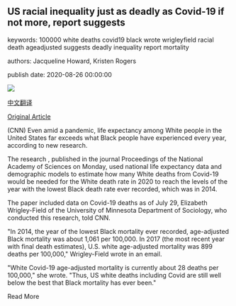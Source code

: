 ## US racial inequality just as deadly as Covid-19 if not more, report suggests

keywords: 100000 white deaths covid19 black wrote wrigleyfield racial death ageadjusted suggests deadly inequality report mortality

authors: Jacqueline Howard, Kristen Rogers

publish date: 2020-08-26 00:00:00

![](https://cdn.cnn.com/cnnnext/dam/assets/200825214149-racial-mortality-wellness-restricted-super-tease.jpg)

[中文翻译](US%20racial%20inequality%20just%20as%20deadly%20as%20Covid-19%20if%20not%20more%2C%20report%20suggests_zh.md)

[Original Article](https://edition.cnn.com/2020/08/26/health/racial-inequality-death-rate-covid-19-wellness/index.html)

(CNN) Even amid a pandemic, life expectancy among White people in the United States far exceeds what Black people have experienced every year, according to new research.

The research , published in the journal Proceedings of the National Academy of Sciences on Monday, used national life expectancy data and demographic models to estimate how many White deaths from Covid-19 would be needed for the White death rate in 2020 to reach the levels of the year with the lowest Black death rate ever recorded, which was in 2014.

The paper included data on Covid-19 deaths as of July 29, Elizabeth Wrigley-Field of the University of Minnesota Department of Sociology, who conducted this research, told CNN.

"In 2014, the year of the lowest Black mortality ever recorded, age-adjusted Black mortality was about 1,061 per 100,000. In 2017 (the most recent year with final death estimates), U.S. white age-adjusted mortality was 899 deaths per 100,000," Wrigley-Field wrote in an email.

"White Covid-19 age-adjusted mortality is currently about 28 deaths per 100,000," she wrote. "Thus, US white deaths including Covid are still well below the best that Black mortality has ever been."

Read More